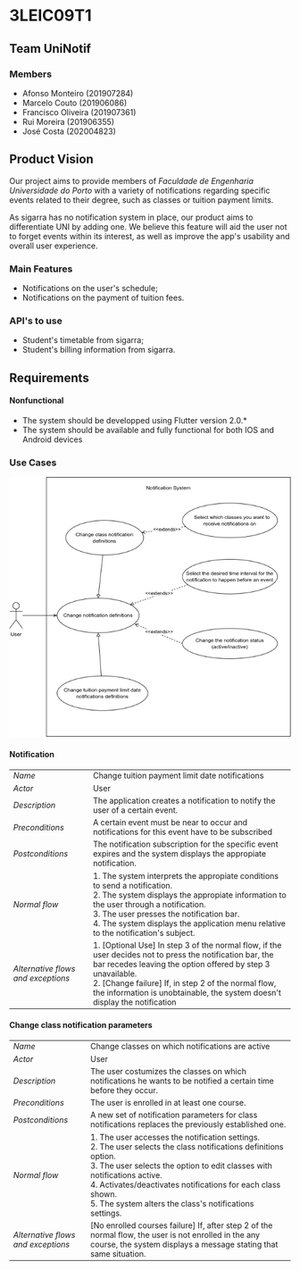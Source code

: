 # 3LEIC09T1

## Team UniNotif

### Members

- Afonso Monteiro (201907284)
- Marcelo Couto (201906086)
- Francisco Oliveira (201907361)
- Rui Moreira (201906355)
- José Costa (202004823)

## Product Vision

Our project aims to provide members of *Faculdade de Engenharia Universidade do Porto* with a variety of notifications regarding specific events related to their degree, such as classes or tuition payment limits.

As sigarra has no notification system in place, our product aims to differentiate UNI by adding one. We believe this feature will aid the user not to forget events within its interest, as well as improve the app's usability and overall user experience.

### Main Features

- Notifications on the user's schedule;
- Notifications on the payment of tuition fees.

### API's to use

- Student's timetable from sigarra;
- Student's billing information from sigarra.

## Requirements

#### Nonfunctional

- The system should be developped using Flutter version 2.0.*
- The system should be available and fully functional for both IOS and Android devices  

### Use Cases

![Use Case UML](img/UseCaseModel.drawio.png)

#### Notification

|||
| --- | --- |
| *Name* | Change tuition payment limit date notifications |
| *Actor* |  User |
| *Description* | The application creates a notification to notify the user of a certain event. |
| *Preconditions* | A certain event must be near to occur and notifications for this event have to be subscribed |
| *Postconditions* | The notification subscription for the specific event expires and the system displays the appropiate notification. |
| *Normal flow* | 1. The system  interprets the appropiate conditions to send a notification.<br>2.  The system displays the appropiate information to the user through a notification. <br> 3. The user presses the notification bar. <br> 4. The system displays the application menu relative to the notification's subject. |
| *Alternative flows and exceptions* | 1. [Optional Use] In step 3 of the normal flow, if the user decides not to press the notification bar, the bar recedes leaving the option offered by step 3 unavailable. <br> 2. [Change failure] If, in step 2 of the normal flow, the information is unobtainable, the system doesn't display the notification |

#### Change class notification parameters

|||
| --- | --- |
| *Name* | Change classes on which notifications are active |
| *Actor* |  User |
| *Description* | The user costumizes the classes on which notifications he wants to be notified a certain time before they occur. |
| *Preconditions* | The user is enrolled in at least one course. |
| *Postconditions* | A new set of notification parameters for class notifications replaces the previously established one. |
| *Normal flow* | 1. The user accesses the notification settings. <br> 2. The user selects the class notifications definitions option. <br> 3. The user selects the option to edit classes with notifications active. <br> 4. Activates/deactivates notifications for each class shown. <br> 5. The system alters the class's notifications settings. |
| *Alternative flows and exceptions* | [No enrolled courses failure] If, after step 2 of the normal flow, the user is not enrolled in the any course, the system displays a message stating that same situation. |
